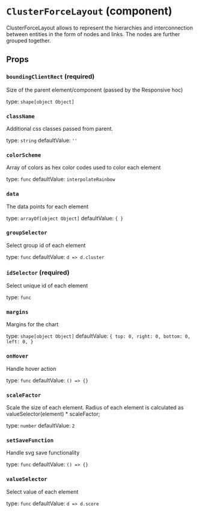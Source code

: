 `ClusterForceLayout` (component)
================================

ClusterForceLayout allows to represent the hierarchies and interconnection
between entities in the form of nodes and links. The nodes are further grouped together.

Props
-----

### `boundingClientRect` (required)

Size of the parent element/component (passed by the Responsive hoc)

type: `shape[object Object]`


### `className`

Additional css classes passed from parent.

type: `string`
defaultValue: `''`


### `colorScheme`

Array of colors as hex color codes used to color each element

type: `func`
defaultValue: `interpolateRainbow`


### `data`

The data points for each element

type: `arrayOf[object Object]`
defaultValue: `{
}`


### `groupSelector`

Select group id of each element

type: `func`
defaultValue: `d => d.cluster`


### `idSelector` (required)

Select unique id of each element

type: `func`


### `margins`

Margins for the chart

type: `shape[object Object]`
defaultValue: `{
    top: 0,
    right: 0,
    bottom: 0,
    left: 0,
}`


### `onHover`

Handle hover action

type: `func`
defaultValue: `() => {}`


### `scaleFactor`

Scale the size of each element.
Radius of each element is calculated as valueSelector(element) * scaleFactor;

type: `number`
defaultValue: `2`


### `setSaveFunction`

Handle svg save functionality

type: `func`
defaultValue: `() => {}`


### `valueSelector`

Select value of each element

type: `func`
defaultValue: `d => d.score`

